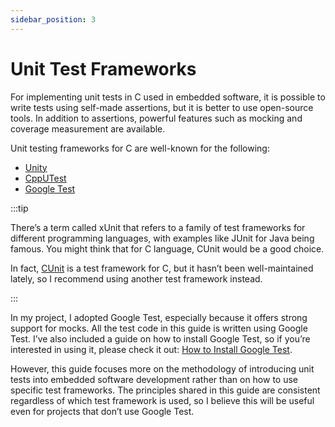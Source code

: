 ```yaml
---
sidebar_position: 3
---
```


# Unit Test Frameworks

For implementing unit tests in C used in embedded software, it is possible to write tests using self-made assertions, but it is better to use open-source tools. In addition to assertions, powerful features such as mocking and coverage measurement are available.

Unit testing frameworks for C are well-known for the following:

- [Unity](https://github.com/ThrowTheSwitch/Unity)
- [CppUTest](https://cpputest.github.io/)
- [Google Test](https://github.com/google/googletest)

:::tip

There’s a term called xUnit that refers to a family of test frameworks for different programming languages, with examples like JUnit for Java being famous. You might think that for C language, CUnit would be a good choice.

In fact, [CUnit](https://cunit.sourceforge.net/) is a test framework for C, but it hasn’t been well-maintained lately, so I recommend using another test framework instead.

:::

In my project, I adopted Google Test, especially because it offers strong support for mocks. All the test code in this guide is written using Google Test. I’ve also included a guide on how to install Google Test, so if you’re interested in using it, please check it out: [How to Install Google Test](../setup/googletest.md).

However, this guide focuses more on the methodology of introducing unit tests into embedded software development rather than on how to use specific test frameworks. The principles shared in this guide are consistent regardless of which test framework is used, so I believe this will be useful even for projects that don’t use Google Test.
